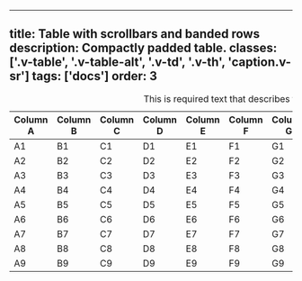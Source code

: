 <!--
 *              © 2025 Visa
 *
 * Licensed under the Apache License, Version 2.0 (the "License");
 * you may not use this file except in compliance with the License.
 * You may obtain a copy of the License at
 *
 *         http://www.apache.org/licenses/LICENSE-2.0
 *
 * Unless required by applicable law or agreed to in writing, software
 * distributed under the License is distributed on an "AS IS" BASIS,
 * WITHOUT WARRANTIES OR CONDITIONS OF ANY KIND, either express or implied.
 * See the License for the specific language governing permissions and
 * limitations under the License.
 *
 -->
---
title: Table with scrollbars and banded rows
description: Compactly padded table. 
classes: ['.v-table', '.v-table-alt', '.v-td', '.v-th', 'caption.v-sr']
tags: ['docs']
order: 3
---

<div class="v-table-wrapper" style="--v-table-wrapper-block-size: 298px; --v-table-wrapper-inline-size: 601px;">
  <table class="v-table v-table-alt">
    <caption class="v-sr">
      This is required text that describes the table in more detail.
    </caption>
    <thead>
      <tr>
        <th class="v-th">
          Column A
        </th>
        <th class="v-th">
          Column B
        </th>
        <th class="v-th">
          Column C
        </th>
        <th class="v-th">
          Column D
        </th>
        <th class="v-th">
          Column E
        </th>
        <th class="v-th">
          Column F
        </th>
        <th class="v-th">
          Column G
        </th>
        <th class="v-th">
          Column H
        </th>
        <th class="v-th">
          Column I
        </th>
        <th class="v-th">
          Column J
        </th>
        <th class="v-th">
          Column K
        </th>
        <th class="v-th">
          Column L
        </th>
      </tr>
    </thead>
    <tbody>
      <tr>
        <td class="v-td">
          A1
        </td>
        <td class="v-td">
          B1
        </td>
        <td class="v-td">
          C1
        </td>
        <td class="v-td">
          D1
        </td>
        <td class="v-td">
          E1
        </td>
        <td class="v-td">
          F1
        </td>
        <td class="v-td">
          G1
        </td>
        <td class="v-td">
          H1
        </td>
        <td class="v-td">
          I1
        </td>
        <td class="v-td">
          J1
        </td>
        <td class="v-td">
          K1
        </td>
        <td class="v-td">
          L1
        </td>
      </tr>
      <tr>
        <td class="v-td">
          A2
        </td>
        <td class="v-td">
          B2
        </td>
        <td class="v-td">
          C2
        </td>
        <td class="v-td">
          D2
        </td>
        <td class="v-td">
          E2
        </td>
        <td class="v-td">
          F2
        </td>
        <td class="v-td">
          G2
        </td>
        <td class="v-td">
          H2
        </td>
        <td class="v-td">
          I2
        </td>
        <td class="v-td">
          J2
        </td>
        <td class="v-td">
          K2
        </td>
        <td class="v-td">
          L2
        </td>
      </tr>
      <tr>
        <td class="v-td">
          A3
        </td>
        <td class="v-td">
          B3
        </td>
        <td class="v-td">
          C3
        </td>
        <td class="v-td">
          D3
        </td>
        <td class="v-td">
          E3
        </td>
        <td class="v-td">
          F3
        </td>
        <td class="v-td">
          G3
        </td>
        <td class="v-td">
          H3
        </td>
        <td class="v-td">
          I3
        </td>
        <td class="v-td">
          J3
        </td>
        <td class="v-td">
          K3
        </td>
        <td class="v-td">
          L3
        </td>
      </tr>
      <tr>
        <td class="v-td">
          A4
        </td>
        <td class="v-td">
          B4
        </td>
        <td class="v-td">
          C4
        </td>
        <td class="v-td">
          D4
        </td>
        <td class="v-td">
          E4
        </td>
        <td class="v-td">
          F4
        </td>
        <td class="v-td">
          G4
        </td>
        <td class="v-td">
          H4
        </td>
        <td class="v-td">
          I4
        </td>
        <td class="v-td">
          J4
        </td>
        <td class="v-td">
          K4
        </td>
        <td class="v-td">
          L4
        </td>
      </tr>
      <tr>
        <td class="v-td">
          A5
        </td>
        <td class="v-td">
          B5
        </td>
        <td class="v-td">
          C5
        </td>
        <td class="v-td">
          D5
        </td>
        <td class="v-td">
          E5
        </td>
        <td class="v-td">
          F5
        </td>
        <td class="v-td">
          G5
        </td>
        <td class="v-td">
          H5
        </td>
        <td class="v-td">
          I5
        </td>
        <td class="v-td">
          J5
        </td>
        <td class="v-td">
          K5
        </td>
        <td class="v-td">
          L5
        </td>
      </tr>
      <tr>
        <td class="v-td">
          A6
        </td>
        <td class="v-td">
          B6
        </td>
        <td class="v-td">
          C6
        </td>
        <td class="v-td">
          D6
        </td>
        <td class="v-td">
          E6
        </td>
        <td class="v-td">
          F6
        </td>
        <td class="v-td">
          G6
        </td>
        <td class="v-td">
          H6
        </td>
        <td class="v-td">
          I6
        </td>
        <td class="v-td">
          J6
        </td>
        <td class="v-td">
          K6
        </td>
        <td class="v-td">
          L6
        </td>
      </tr>
      <tr>
        <td class="v-td">
          A7
        </td>
        <td class="v-td">
          B7
        </td>
        <td class="v-td">
          C7
        </td>
        <td class="v-td">
          D7
        </td>
        <td class="v-td">
          E7
        </td>
        <td class="v-td">
          F7
        </td>
        <td class="v-td">
          G7
        </td>
        <td class="v-td">
          H7
        </td>
        <td class="v-td">
          I7
        </td>
        <td class="v-td">
          J7
        </td>
        <td class="v-td">
          K7
        </td>
        <td class="v-td">
          L7
        </td>
      </tr>
      <tr>
        <td class="v-td">
          A8
        </td>
        <td class="v-td">
          B8
        </td>
        <td class="v-td">
          C8
        </td>
        <td class="v-td">
          D8
        </td>
        <td class="v-td">
          E8
        </td>
        <td class="v-td">
          F8
        </td>
        <td class="v-td">
          G8
        </td>
        <td class="v-td">
          H8
        </td>
        <td class="v-td">
          I8
        </td>
        <td class="v-td">
          J8
        </td>
        <td class="v-td">
          K8
        </td>
        <td class="v-td">
          L8
        </td>
      </tr>
      <tr>
        <td class="v-td">
          A9
        </td>
        <td class="v-td">
          B9
        </td>
        <td class="v-td">
          C9
        </td>
        <td class="v-td">
          D9
        </td>
        <td class="v-td">
          E9
        </td>
        <td class="v-td">
          F9
        </td>
        <td class="v-td">
          G9
        </td>
        <td class="v-td">
          H9
        </td>
        <td class="v-td">
          I9
        </td>
        <td class="v-td">
          J9
        </td>
        <td class="v-td">
          K9
        </td>
        <td class="v-td">
          L9
        </td>
      </tr>
    </tbody>
  </table>
</div>
